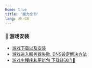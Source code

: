 ```yaml
---
home: true
title: '魔力全书'
lang: zh-CN
---
```


### :book: 游戏安装

- [游戏下载以及安装](guides/install)
- [游戏进入服务器失败, DNS设定解决方法](guides/dns)
- [游戏主程序和更新包 下载转送门🚪](https://cg.originmood.com/download.html)
